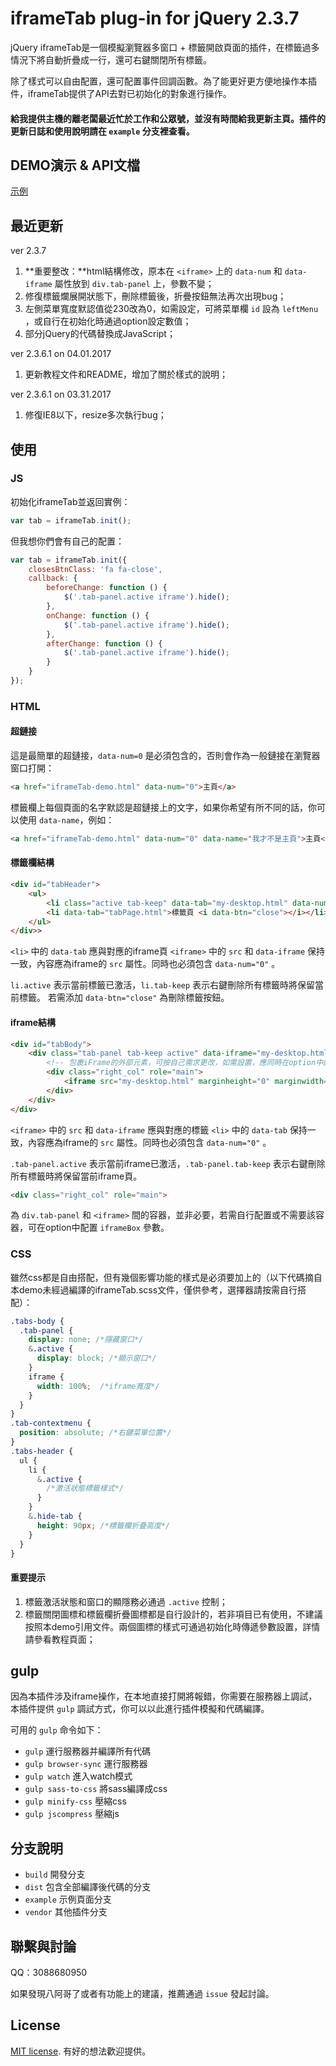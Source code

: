# iframeTab plug-in for jQuery 2.3.7

jQuery iframeTab是一個模擬瀏覽器多窗口 + 標籤開啟頁面的插件，在標籤過多情況下將自動折疊成一行，還可右鍵關閉所有標籤。

除了樣式可以自由配置，還可配置事件回調函數。為了能更好更方便地操作本插件，iframeTab提供了API去對已初始化的對象進行操作。

#### 給我提供主機的離老闆最近忙於工作和公眾號，並沒有時間給我更新主頁。插件的更新日誌和使用說明請在 `example` 分支裡查看。


## DEMO演示 & API文檔

[示例](http://henrie.pursuitus.com/adminTemplate/)


## 最近更新

ver 2.3.7

1. **重要整改：**html結構修改，原本在 `<iframe>` 上的 `data-num` 和 `data-iframe` 屬性放到 `div.tab-panel` 上，參數不變；
2. 修復標籤爛展開狀態下，刪除標籤後，折疊按鈕無法再次出現bug；
3. 左側菜單寬度默認值從230改為0，如需設定，可將菜單欄 `id` 設為 `leftMenu` ，或自行在初始化時通過option設定數值；
4. 部分jQuery的代碼替換成JavaScript；

ver 2.3.6.1 on 04.01.2017

1. 更新教程文件和README，增加了關於樣式的說明；

ver 2.3.6.1 on 03.31.2017

1. 修復IE8以下，resize多次執行bug；

## 使用

### JS

初始化iframeTab並返回實例：

```js
var tab = iframeTab.init();
```

但我想你們會有自己的配置：

```js
var tab = iframeTab.init({
    closesBtnClass: 'fa fa-close',
    callback: {
        beforeChange: function () {
            $('.tab-panel.active iframe').hide();
        },
        onChange: function () {
            $('.tab-panel.active iframe').hide();
        },
        afterChange: function () {
            $('.tab-panel.active iframe').hide();
        }
    }
});
```


### HTML

#### 超鏈接

這是最簡單的超鏈接，`data-num=0` 是必須包含的，否則會作為一般鏈接在瀏覽器窗口打開：

```html
<a href="iframeTab-demo.html" data-num="0">主頁</a>
```

標籤欄上每個頁面的名字默認是超鏈接上的文字，如果你希望有所不同的話，你可以使用 `data-name`，例如：

```html
<a href="iframeTab-demo.html" data-num="0" data-name="我才不是主頁">主頁</a>
```

#### 標籤欄結構

```html
<div id="tabHeader">
	<ul>
    	<li class="active tab-keep" data-tab="my-desktop.html" data-num="0">首頁</li>
    	<li data-tab="tabPage.html">標籤頁 <i data-btn="close"></i></li>
	</ul>
</div>>
```

`<li>` 中的 `data-tab` 應與對應的iframe頁 `<iframe>` 中的 `src` 和 `data-iframe` 保持一致，內容應為iframe的 `src` 屬性。同時也必須包含 `data-num="0"` 。

`li.active` 表示當前標籤已激活，`li.tab-keep` 表示右鍵刪除所有標籤時將保留當前標籤。
若需添加 `data-btn="close"` 為刪除標籤按鈕。

#### iframe結構

```html
<div id="tabBody">
    <div class="tab-panel tab-keep active" data-iframe="my-desktop.html" data-num="0">
        <!-- 包裹iFrame的外部元素，可按自己需求更改，如需設置，應同時在option中配置iframeBox -->
        <div class="right_col" role="main">
            <iframe src="my-desktop.html" marginheight="0" marginwidth="0" frameborder="0" scrolling="no" onload="iframeTab.iframeHeight()" height="188"></iframe>
        </div>
    </div>
</div>
```

`<iframe>` 中的 `src` 和 `data-iframe` 應與對應的標籤 `<li>` 中的 `data-tab` 保持一致，內容應為iframe的 `src` 屬性。同時也必須包含 `data-num="0"` 。

`.tab-panel.active` 表示當前iframe已激活，`.tab-panel.tab-keep` 表示右鍵刪除所有標籤時將保留當前iframe頁。

```html
<div class="right_col" role="main">
```
為 `div.tab-panel` 和 `<iframe>` 間的容器，並非必要，若需自行配置或不需要該容器，可在option中配置 `iframeBox` 參數。

### CSS

雖然css都是自由搭配，但有幾個影響功能的樣式是必須要加上的（以下代碼摘自本demo未經過編譯的iframeTab.scss文件，僅供參考，選擇器請按需自行搭配）：

```scss
.tabs-body {
  .tab-panel {
    display: none; /*隱藏窗口*/
    &.active {
      display: block; /*顯示窗口*/
	}
	iframe {
	  width: 100%;  /*iframe寬度*/
	}
  }
}
.tab-contextmenu {
  position: absolute; /*右鍵菜單位置*/
}
.tabs-header {
  ul {
    li {
	  &.active {
        /*激活狀態標籤樣式*/
	  }
	}
    &.hide-tab {
      height: 90px; /*標籤欄折疊高度*/
    }
  }
}
```

#### 重要提示

1. 標籤激活狀態和窗口的顯隱務必通過 `.active` 控制；
2. 標籤關閉圖標和標籤欄折疊圖標都是自行設計的，若非項目已有使用，不建議按照本demo引用文件。兩個圖標的樣式可通過初始化時傳遞參數設置，詳情請參看教程頁面；

## gulp

因為本插件涉及iframe操作，在本地直接打開將報錯，你需要在服務器上調試，本插件提供 `gulp` 調試方式，你可以以此進行插件模擬和代碼編譯。

可用的 `gulp` 命令如下：

* `gulp` 運行服務器并編譯所有代碼
* `gulp browser-sync` 運行服務器
* `gulp watch` 進入watch模式
* `gulp sass-to-css` 將sass編譯成css
* `gulp minify-css` 壓縮css
* `gulp jscompress` 壓縮js


## 分支說明

* `build` 開發分支
* `dist` 包含全部編譯後代碼的分支
* `example` 示例頁面分支
* `vendor` 其他插件分支


## 聯繫與討論

QQ：3088680950

如果發現八阿哥了或者有功能上的建議，推薦通過 `issue` 發起討論。


## License

[MIT license](https://opensource.org/licenses/MIT). 有好的想法歡迎提供。
